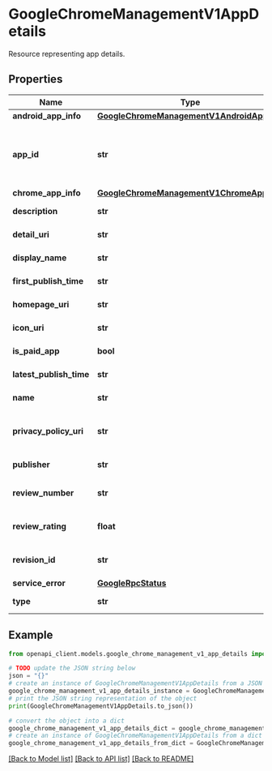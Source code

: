 # GoogleChromeManagementV1AppDetails

Resource representing app details.

## Properties

Name | Type | Description | Notes
------------ | ------------- | ------------- | -------------
**android_app_info** | [**GoogleChromeManagementV1AndroidAppInfo**](GoogleChromeManagementV1AndroidAppInfo.md) |  | [optional] 
**app_id** | **str** | Output only. Unique store identifier for the item. Examples: \&quot;gmbmikajjgmnabiglmofipeabaddhgne\&quot; for the Save to Google Drive Chrome extension, \&quot;com.google.android.apps.docs\&quot; for the Google Drive Android app. | [optional] [readonly] 
**chrome_app_info** | [**GoogleChromeManagementV1ChromeAppInfo**](GoogleChromeManagementV1ChromeAppInfo.md) |  | [optional] 
**description** | **str** | Output only. App&#39;s description. | [optional] [readonly] 
**detail_uri** | **str** | Output only. The uri for the detail page of the item. | [optional] [readonly] 
**display_name** | **str** | Output only. App&#39;s display name. | [optional] [readonly] 
**first_publish_time** | **str** | Output only. First published time. | [optional] [readonly] 
**homepage_uri** | **str** | Output only. Home page or Website uri. | [optional] [readonly] 
**icon_uri** | **str** | Output only. A link to an image that can be used as an icon for the product. | [optional] [readonly] 
**is_paid_app** | **bool** | Output only. Indicates if the app has to be paid for OR has paid content. | [optional] [readonly] 
**latest_publish_time** | **str** | Output only. Latest published time. | [optional] [readonly] 
**name** | **str** | Output only. Format: name&#x3D;customers/{customer_id}/apps/{chrome|android|web}/{app_id}@{version} | [optional] [readonly] 
**privacy_policy_uri** | **str** | Output only. The URI pointing to the privacy policy of the app, if it was provided by the developer. Version-specific field that will only be set when the requested app version is found. | [optional] [readonly] 
**publisher** | **str** | Output only. The publisher of the item. | [optional] [readonly] 
**review_number** | **str** | Output only. Number of reviews received. Chrome Web Store review information will always be for the latest version of an app. | [optional] [readonly] 
**review_rating** | **float** | Output only. The rating of the app (on 5 stars). Chrome Web Store review information will always be for the latest version of an app. | [optional] [readonly] 
**revision_id** | **str** | Output only. App version. A new revision is committed whenever a new version of the app is published. | [optional] [readonly] 
**service_error** | [**GoogleRpcStatus**](GoogleRpcStatus.md) |  | [optional] 
**type** | **str** | Output only. App type. | [optional] [readonly] 

## Example

```python
from openapi_client.models.google_chrome_management_v1_app_details import GoogleChromeManagementV1AppDetails

# TODO update the JSON string below
json = "{}"
# create an instance of GoogleChromeManagementV1AppDetails from a JSON string
google_chrome_management_v1_app_details_instance = GoogleChromeManagementV1AppDetails.from_json(json)
# print the JSON string representation of the object
print(GoogleChromeManagementV1AppDetails.to_json())

# convert the object into a dict
google_chrome_management_v1_app_details_dict = google_chrome_management_v1_app_details_instance.to_dict()
# create an instance of GoogleChromeManagementV1AppDetails from a dict
google_chrome_management_v1_app_details_from_dict = GoogleChromeManagementV1AppDetails.from_dict(google_chrome_management_v1_app_details_dict)
```
[[Back to Model list]](../README.md#documentation-for-models) [[Back to API list]](../README.md#documentation-for-api-endpoints) [[Back to README]](../README.md)


